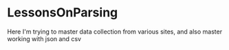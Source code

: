 # LessonsOnParsing
Here I'm trying to master data collection from various sites, and also master working with json and csv
